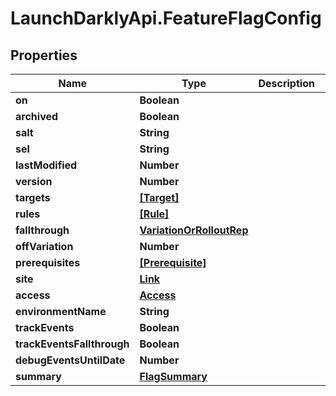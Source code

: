 # LaunchDarklyApi.FeatureFlagConfig

## Properties

Name | Type | Description | Notes
------------ | ------------- | ------------- | -------------
**on** | **Boolean** |  | 
**archived** | **Boolean** |  | 
**salt** | **String** |  | 
**sel** | **String** |  | 
**lastModified** | **Number** |  | 
**version** | **Number** |  | 
**targets** | [**[Target]**](Target.md) |  | [optional] 
**rules** | [**[Rule]**](Rule.md) |  | [optional] 
**fallthrough** | [**VariationOrRolloutRep**](VariationOrRolloutRep.md) |  | [optional] 
**offVariation** | **Number** |  | [optional] 
**prerequisites** | [**[Prerequisite]**](Prerequisite.md) |  | [optional] 
**site** | [**Link**](Link.md) |  | 
**access** | [**Access**](Access.md) |  | [optional] 
**environmentName** | **String** |  | 
**trackEvents** | **Boolean** |  | 
**trackEventsFallthrough** | **Boolean** |  | 
**debugEventsUntilDate** | **Number** |  | [optional] 
**summary** | [**FlagSummary**](FlagSummary.md) |  | [optional] 


